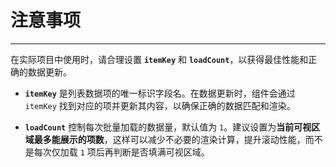 # 注意事项

---

在实际项目中使用时，请合理设置 **`itemKey`** 和 **`loadCount`**，以获得最佳性能和正确的数据更新。

- **`itemKey`** 是列表数据项的唯一标识字段名。在数据更新时，组件会通过 `itemKey` 找到对应的项并更新其内容，以确保正确的数据匹配和渲染。

- **`loadCount`** 控制每次批量加载的数据量，默认值为 `1`。建议设置为**当前可视区域最多能展示的项数**，这样可以减少不必要的渲染计算，提升滚动性能，而不是每次仅加载 `1` 项后再判断是否填满可视区域。
